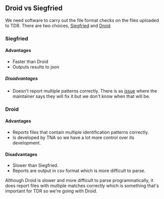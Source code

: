 ## Droid vs Siegfried

We need software to carry out the file format checks on the files uploaded to TDR. There are two choices, [Siegfried](https://github.com/richardlehane/siegfried) and [Droid](https://github.com/digital-preservation/droid)

### Siegfried
#### Advantages
* Faster than Droid
* Outputs results to json

##### Disadvantages
* Doesn't report multiple patterns correctly. There is as [issue](https://github.com/richardlehane/siegfried/issues/146) where the maintainer says they will fix it but we don't know when that will be.

### Droid
#### Advantages 
* Reports files that contain multiple identification patterns correctly.
* Is developed by TNA so we have a lot more control over its development.

#### Disadvantages
* Slower than Siegfried.
* Reports are output in csv format which is more difficult to parse.

Although Droid is slower and more difficult to parse programmatically, it does report files with multiple matches correctly which is something that's important for TDR so we're going with Droid.